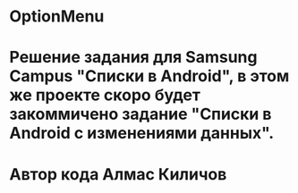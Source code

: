 # OptionMenu

# Решение задания для Samsung Campus "Списки в Android", в этом же проекте скоро будет закоммичено задание "Списки в Android с изменениями данных". 
# Автор кода Алмас Киличов
